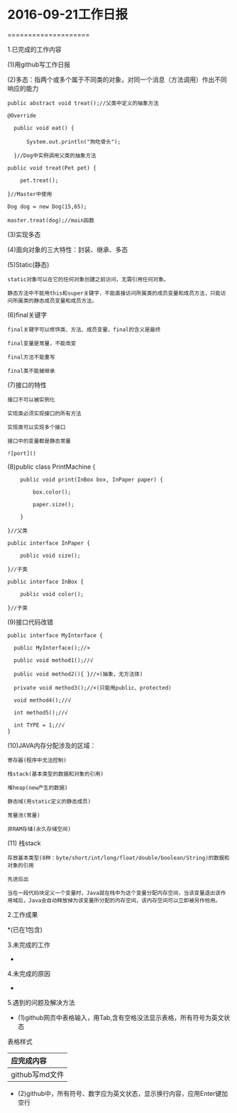 # 2016-09-21工作日报
====================

1.已完成的工作内容

  (1)用github写工作日报
 
  (2)多态：指两个或多个属于不同类的对象，对同一个消息（方法调用）作出不同响应的能力

    public abstract void treat();//父类中定义的抽象方法

    @Override
    
	  public void eat() {
	  
		  System.out.println("狗吃骨头");
		  
	  }//Dog中实例调用父类的抽象方法
	  
  	public void treat(Pet pet) {
  		
  		pet.treat();

  	}//Master中使用
  	
  	Dog dog = new Dog(15,65);
  	
  	master.treat(dog);//main函数
  	
  (3)实现多态
  
  
  (4)面向对象的三大特性：封装、继承、多态
  
  (5)Static(静态)
  
    static对象可以在它的任何对象创建之前访问，无需引用任何对象。
    
    静态方法中不能用this和super关键字，不能直接访问所属类的成员变量和成员方法，只能访问所属类的静态成员变量和成员方法。
    
  (6)final关键字
  
    final关键字可以修饰类、方法、成员变量，final的含义是最终
    
    final变量是常量，不能改变
    
    final方法不能重写
    
    final类不能被继承
    
  (7)接口的特性
  
    接口不可以被实例化
    
    实现类必须实现接口的所有方法
    
    实现类可以实现多个接口
    
    接口中的变量都是静态常量
    
    ![port]()
    
  (8)public class PrintMachine {

    	public void print(InBox box, InPaper paper) {
    	
    		box.color();
    		
    		paper.size();
    		
    	}
    	
    }//父类

    public interface InPaper {

    	public void size();
    	
    }//子类

    public interface InBox {

    	public void color();
    	
    }//子类
    
  (9)接口代码改错
  
    public interface MyInterface {
  
      public MyInterface();//×
      
      public void method1();//√
      
      public void method2(){ }//×(抽象，无方法体)
      
      private void method3();//×(只能用public、protected)
      
      void method4();//√
      
      int method5();//√
      
      int TYPE = 1;//√
    }
    
  (10)JAVA内存分配涉及的区域：
  
    寄存器(程序中无法控制)
    
    栈stack(基本类型的数据和对象的引用)
    
    堆heap(new产生的数据)
    
    静态域(用static定义的静态成员)
    
    常量池(常量)
    
    非RAM存储(永久存储空间)
    
  (11) 栈stack
  
    存放基本类型(8种：byte/short/int/long/float/double/boolean/String)的数据和对象的引用
    
    先进后出
    
    当在一段代码块定义一个变量时，Java就在栈中为这个变量分配内存空间，当该变量退出该作用域后，Java会自动释放掉为该变量所分配的内存空间，该内存空间可以立即被另作他用。

2.工作成果

 *(已在1包含)
  
3.未完成的工作

 *
  
4.未完成的原因

 *
  
5.遇到的问题及解决方法

 * (1)github网页中表格输入，用Tab,含有空格没法显示表格，所有符号为英文状态
 
 表格样式
 
|应完成内容     |
|:--------------|
|github写md文件 |

  * (2)github中，所有符号、数字应为英文状态，显示换行内容，应用Enter键加空行
